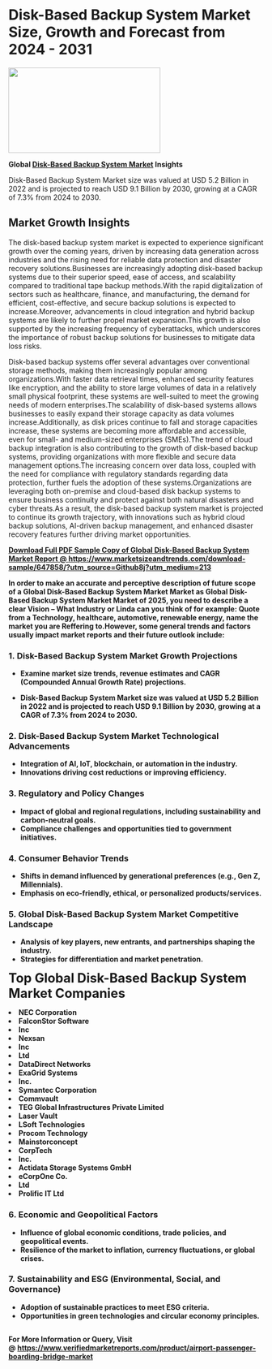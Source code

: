 <H1>Disk-Based Backup System Market Size, Growth and Forecast from 2024 - 2031</H1><img class="aligncenter size-medium wp-image-584254" src="https://thirdeyenews.in/wp-content/uploads/2024/09/Global-Market-Research-300x168.jpeg" alt="" width="300" height="168" /><p><strong>Global&nbsp;<a href="https://www.marketsizeandtrends.com/download-sample/647858/?utm_source=Github8j?utm_medium=213">Disk-Based Backup System Market</a> Insights</strong></p><p>Disk-Based Backup System Market size was valued at USD 5.2 Billion in 2022 and is projected to reach USD 9.1 Billion by 2030, growing at a CAGR of 7.3% from 2024 to 2030.</p><p><h2>Market Growth Insights</h2> <p>The disk-based backup system market is expected to experience significant growth over the coming years, driven by increasing data generation across industries and the rising need for reliable data protection and disaster recovery solutions.Businesses are increasingly adopting disk-based backup systems due to their superior speed, ease of access, and scalability compared to traditional tape backup methods.With the rapid digitalization of sectors such as healthcare, finance, and manufacturing, the demand for efficient, cost-effective, and secure backup solutions is expected to increase.Moreover, advancements in cloud integration and hybrid backup systems are likely to further propel market expansion.This growth is also supported by the increasing frequency of cyberattacks, which underscores the importance of robust backup solutions for businesses to mitigate data loss risks.</p> <p><strong><a href="#"></a></strong></p> <p>Disk-based backup systems offer several advantages over conventional storage methods, making them increasingly popular among organizations.With faster data retrieval times, enhanced security features like encryption, and the ability to store large volumes of data in a relatively small physical footprint, these systems are well-suited to meet the growing needs of modern enterprises.The scalability of disk-based systems allows businesses to easily expand their storage capacity as data volumes increase.Additionally, as disk prices continue to fall and storage capacities increase, these systems are becoming more affordable and accessible, even for small- and medium-sized enterprises (SMEs).The trend of cloud backup integration is also contributing to the growth of disk-based backup systems, providing organizations with more flexible and secure data management options.The increasing concern over data loss, coupled with the need for compliance with regulatory standards regarding data protection, further fuels the adoption of these systems.Organizations are leveraging both on-premise and cloud-based disk backup systems to ensure business continuity and protect against both natural disasters and cyber threats.As a result, the disk-based backup system market is projected to continue its growth trajectory, with innovations such as hybrid cloud backup solutions, AI-driven backup management, and enhanced disaster recovery features further driving market opportunities.</p> <p><strong><a href="#"></p><p><span class=""><strong>Download Full PDF Sample Copy of Global Disk-Based Backup System Market Report</strong> @ <a href="https://www.marketsizeandtrends.com/download-sample/647858/?utm_source=Github8j?utm_medium=213" target="_blank">https://www.marketsizeandtrends.com/download-sample/647858/?utm_source=Github8j?utm_medium=213</a></span></p><p>In order to make an accurate and perceptive description of future scope of a Global&nbsp;Disk-Based Backup System Market Market as Global&nbsp;Disk-Based Backup System Market Market of 2025, you need to describe a clear Vision &ndash; What Industry or Linda can you think of for example: Quote from a Technology, healthcare, automotive, renewable energy, name the market you are Reffering to.However, some general trends and factors usually impact market reports and their future outlook include:</p><h3>1.&nbsp;<strong>Disk-Based Backup System Market Growth Projections</strong></h3><ul><li>Examine market size trends, revenue estimates and CAGR (Compounded Annual Growth Rate) projections.</li><li><p>Disk-Based Backup System Market size was valued at USD 5.2 Billion in 2022 and is projected to reach USD 9.1 Billion by 2030, growing at a CAGR of 7.3% from 2024 to 2030.</p></li></ul><h3>2.&nbsp;<strong>Disk-Based Backup System Market Technological Advancements</strong></h3><ul><li>Integration of AI, IoT, blockchain, or automation in the industry.</li><li>Innovations driving cost reductions or improving efficiency.</li></ul><h3>3.&nbsp;<strong>Regulatory and Policy Changes</strong></h3><ul><li>Impact of global and regional regulations, including sustainability and carbon-neutral goals.</li><li>Compliance challenges and opportunities tied to government initiatives.</li></ul><h3>4.&nbsp;<strong>Consumer Behavior Trends</strong></h3><ul><li>Shifts in demand influenced by generational preferences (e.g., Gen Z, Millennials).</li><li>Emphasis on eco-friendly, ethical, or personalized products/services.</li></ul><h3>5.&nbsp;<strong>Global Disk-Based Backup System Market Competitive Landscape</strong></h3><ul><li>Analysis of key players, new entrants, and partnerships shaping the industry.</li><li>Strategies for differentiation and market penetration.</li></ul><p data-pm-slice="1 1 []"><span style="color: inherit; font-family: inherit; font-size: 25px;">Top Global Disk-Based Backup System Market Companies</span></p><div class="" data-test-id=""><p><li>NEC Corporation</li><li> FalconStor Software</li><li> Inc</li><li> Nexsan</li><li> Inc</li><li> Ltd</li><li> DataDirect Networks</li><li> ExaGrid Systems</li><li> Inc.</li><li> Symantec Corporation</li><li> Commvault</li><li> TEG Global Infrastructures Private Limited</li><li> Laser Vault</li><li> LSoft Technologies</li><li> Procom Technology</li><li> Mainstorconcept</li><li> CorpTech</li><li> Inc.</li><li> Actidata Storage Systems GmbH</li><li> eCorpOne Co.</li><li> Ltd</li><li> Prolific IT Ltd</li></p></div><h3>6.&nbsp;<strong>Economic and Geopolitical Factors</strong></h3><ul><li>Influence of global economic conditions, trade policies, and geopolitical events.</li><li>Resilience of the market to inflation, currency fluctuations, or global crises.</li></ul><h3>7.&nbsp;<strong>Sustainability and ESG (Environmental, Social, and Governance)</strong></h3><ul><li>Adoption of sustainable practices to meet ESG criteria.</li><li>Opportunities in green technologies and circular economy principles.</li></ul><h2><strong style="font-size: 14px;">For More Information or Query, Visit @&nbsp;</strong><a style="background-color: #ffffff; font-size: 14px;" href="https://www.marketsizeandtrends.com/report/disk-based-backup-system-market/" target="_blank">https://www.verifiedmarketreports.com/product/airport-passenger-boarding-bridge-market</a></h2>